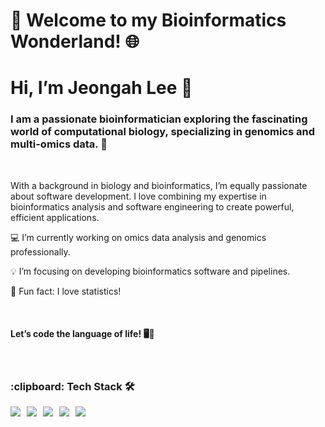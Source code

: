
<h1>🧬 Welcome to my Bioinformatics Wonderland! 🌐</h1>

<h1><strong>Hi, I’m Jeongah Lee 👋</strong></h1>

<h3>I am a passionate bioinformatician exploring the fascinating world of computational biology, specializing in genomics and multi-omics data. 🚀</h3> 
<br/>
<p> With a background in biology and bioinformatics, I’m equally passionate about software development. I love combining my expertise in bioinformatics analysis and software engineering to create powerful, efficient applications.</p>
<p>   💻 I’m currently working on omics data analysis and genomics professionally.</p>
<p>   💡 I’m focusing on developing bioinformatics software and pipelines. </p>
<p>   💝 Fun fact: I love statistics!</p>
<br/>
<h4>Let’s code the language of life! 🖥️🧬</h4>

<br/>
<h3>:clipboard: Tech Stack 🛠</h3>

<div style="display: flex; flex-wrap: wrap; gap: 10px;">
  <img src="https://img.shields.io/badge/R-276DC3?style=for-the-badge&logo=R&logoColor=white">
  <img src="https://img.shields.io/badge/Python-3776AB?style=for-the-badge&logo=Python&logoColor=white">
  <img src="https://img.shields.io/badge/PyTorch-FCAE1E?style=for-the-badge&logo=pytorch&logoColor=white">
  <img src="https://img.shields.io/badge/Docker-2496ED?style=for-the-badge&logo=docker&logoColor=white">
  <img src="https://img.shields.io/badge/github-181717?style=for-the-badge&logo=github&logoColor=white">
</div>



